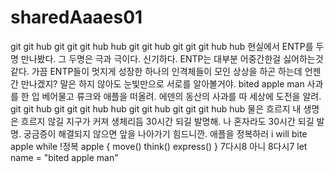 # sharedAaaes01

git git hub git git git hub hub
git git hub git git git hub hub
현실에서 ENTP를 두명 만나봤다. 
그 두명은 극과 극이다. 신기하다.
ENTP는 대부분 어중간한걸 싫어하는것 같다.
가끔 ENTP들이 멋지게 성장한 하나의 인격체들이
모인 상상을 하곤 하는데 언젠간 만나겠지? 
말은 하지 않아도 눈빛만으로 서로를 알아볼거야.
bited apple man
사과를 한 입 베어물고 류크와 애플을 떠올려.
에덴의 동산의 사과를 따 세상에 도전을 알려.
git git hub git git git hub hub
git git hub git git git hub hub
물은 흐르지 내 생명은 흐르지 않길
지구가 커져 생체리듬 30시간 되길 발명해.
나 혼자라도 30시간 되길 발명.
궁금증이 해결되지 않으면 앞을 나아가기 힘드니깐.
애플을 정복하러
i will bite apple
while !정복 apple {
move()
think()
express()
}
7다시8 아니 8다시7
let name = "bited apple man"


